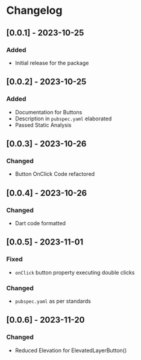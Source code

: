 # Changelog

## [0.0.1] - 2023-10-25
### Added
- Initial release for the package

## [0.0.2] - 2023-10-25
### Added
- Documentation for Buttons
- Description in `pubspec.yaml` elaborated
- Passed Static Analysis

## [0.0.3] - 2023-10-26
### Changed
- Button OnClick Code refactored

## [0.0.4] - 2023-10-26
### Changed
- Dart code formatted

## [0.0.5] - 2023-11-01
### Fixed
- `onClick` button property executing double clicks
### Changed
- `pubspec.yaml` as per standards

## [0.0.6] - 2023-11-20
### Changed
- Reduced Elevation for ElevatedLayerButton()